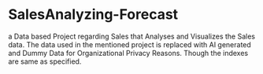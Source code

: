 # SalesAnalyzing-Forecast
a Data based Project regarding Sales that Analyses and Visualizes the Sales data.
The data used in the mentioned project is replaced with AI generated and Dummy Data for Organizational Privacy Reasons. Though the indexes are same as specified.
